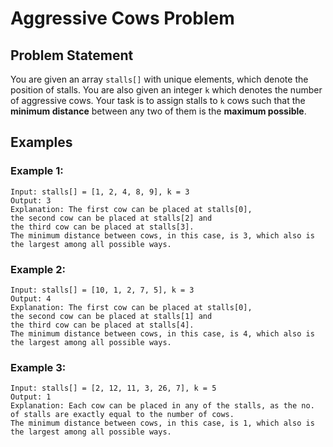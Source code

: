 # Aggressive Cows Problem
## Problem Statement
You are given an array `stalls[]` with unique elements, which denote the position of stalls. You are also given an integer `k` which denotes the number of aggressive cows. Your task is to assign stalls to `k` cows such that the **minimum distance** between any two of them is the **maximum possible**.

## Examples

### Example 1:

```
Input: stalls[] = [1, 2, 4, 8, 9], k = 3
Output: 3
Explanation: The first cow can be placed at stalls[0],
the second cow can be placed at stalls[2] and
the third cow can be placed at stalls[3].
The minimum distance between cows, in this case, is 3, which also is the largest among all possible ways.
```

### Example 2:

```
Input: stalls[] = [10, 1, 2, 7, 5], k = 3
Output: 4
Explanation: The first cow can be placed at stalls[0],
the second cow can be placed at stalls[1] and
the third cow can be placed at stalls[4].
The minimum distance between cows, in this case, is 4, which also is the largest among all possible ways.
```

### Example 3:

```
Input: stalls[] = [2, 12, 11, 3, 26, 7], k = 5
Output: 1
Explanation: Each cow can be placed in any of the stalls, as the no. of stalls are exactly equal to the number of cows.
The minimum distance between cows, in this case, is 1, which also is the largest among all possible ways.
```